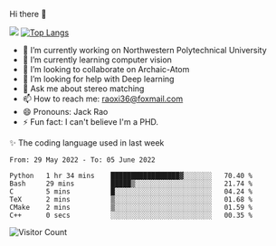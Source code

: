 Hi there 👋

![](https://github-readme-stats.vercel.app/api?username=Raohaocheng)
[![Top Langs](https://github-readme-stats.vercel.app/api/top-langs/?username=Raohaocheng&layout=compact)](https://github.com/anuraghazra/github-readme-stats)

- 🔭 I’m currently working on Northwestern Polytechnical University
- 🌱 I’m currently learning computer vision
- 👯 I’m looking to collaborate on Archaic-Atom
- 🤔 I’m looking for help with Deep learning
- 💬 Ask me about stereo matching
- 📫 How to reach me: raoxi36@foxmail.com
- 😄 Pronouns: Jack Rao
- ⚡ Fun fact: I can't believe I'm a PHD.

✨ The coding language used in last week
<!--START_SECTION:waka-->

```text
From: 29 May 2022 - To: 05 June 2022

Python   1 hr 34 mins    █████████████████▓░░░░░░░   70.40 %
Bash     29 mins         █████▒░░░░░░░░░░░░░░░░░░░   21.74 %
C        5 mins          █░░░░░░░░░░░░░░░░░░░░░░░░   04.24 %
TeX      2 mins          ▒░░░░░░░░░░░░░░░░░░░░░░░░   01.68 %
CMake    2 mins          ▒░░░░░░░░░░░░░░░░░░░░░░░░   01.59 %
C++      0 secs          ░░░░░░░░░░░░░░░░░░░░░░░░░   00.35 %
```

<!--END_SECTION:waka-->

![Visitor Count](https://profile-counter.glitch.me/Raohaocheng/count.svg)
